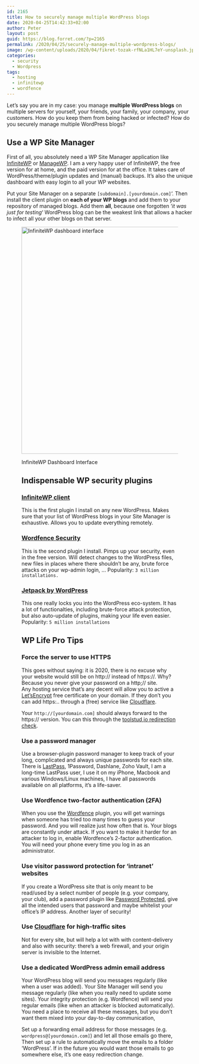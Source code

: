 ```yaml
---
id: 2165
title: How to securely manage multiple WordPress blogs
date: 2020-04-25T14:42:33+02:00
author: Peter
layout: post
guid: https://blog.forret.com/?p=2165
permalink: /2020/04/25/securely-manage-multiple-wordpress-blogs/
image: /wp-content/uploads/2020/04/fikret-tozak-rfNLa1HL7eY-unsplash.jpg
categories:
  - security
  - Wordpress
tags:
  - hosting
  - infinitewp
  - wordfence
---
```

Let&#8217;s say you are in my case: you manage **multiple WordPress blogs** on multiple servers for yourself, your friends, your family, your company, your customers. How do you keep them from being hacked or infected? How do you securely manage multiple WordPress blogs?

## Use a WP Site Manager

First of all, you absolutely need a WP Site Manager application like [InfiniteWP](https://infinitewp.com/) or [ManageWP](https://managewp.com/). I am a very happy user of InfiniteWP, the free version for at home, and the paid version for at the office. It takes care of WordPress/theme/plugin updates and (manual) backups. It&#8217;s also the unique dashboard with easy login to all your WP websites.

Put your Site Manager on a separate `[subdomain].[yourdomain.com]`&#8216;. Then install the client plugin on **each of your WP blogs** and add them to your repository of managed blogs. Add them **all**, because one forgotten &#8216;_it was just for testing_&#8216; WordPress blog can be the weakest link that allows a hacker to infect all your other blogs on that server.<figure class="wp-block-image size-large">

<img  width="1024" height="615" src="https://blog.forret.com/wp-content/uploads/2020/04/iwp3_overview-1024x615.png" alt="InfiniteWP dashboard interface" class="wp-image-2166" srcset="https://blog.forret.com/wp-content/uploads/2020/04/iwp3_overview-1024x615.png 1024w, https://blog.forret.com/wp-content/uploads/2020/04/iwp3_overview-300x180.png 300w, https://blog.forret.com/wp-content/uploads/2020/04/iwp3_overview-768x462.png 768w, https://blog.forret.com/wp-content/uploads/2020/04/iwp3_overview.png 1421w" sizes="(max-width: 1024px) 100vw, 1024px" /> <figcaption>InfiniteWP Dashboard Interface</figcaption>  

## Indispensable WP security plugins

### [InfiniteWP client](https://wordpress.org/plugins/iwp-client/)

This is the first plugin I install on any new WordPress. Makes sure that your list of WordPress blogs in your Site Manager is exhaustive. Allows you to update everything remotely.

### [Wordfence Security](https://wordpress.org/plugins/wordfence/)

This is the second plugin I install. Pimps up your security, even in the free version. Will detect changes to the WordPress files, new files in places where there shouldn&#8217;t be any, brute force attacks on your wp-admin login, &#8230; Popularity: `3 million installations.`

### [Jetpack by WordPress](https://wordpress.org/plugins/jetpack/)

This one really locks you into the WordPress eco-system. It has a lot of functionalties, including brute-force attack protection, but also auto-update of plugins, making your life even easier. Popularity: `5 million installations`

## WP Life Pro Tips

### Force the server to use HTTPS

This goes without saying: it is 2020, there is no excuse why your website would still be on http:// instead of https://. Why? Because you never give your password on a http;// site.  
Any hosting service that&#8217;s any decent will allow you to active a [Let&#8217;sEncrypt](https://letsencrypt.org/) free certificate on your domain. If they don&#8217;t you can add https:.. through a (free) service like [Cloudflare](https://blog.forret.com/2017/09/21/how-to-add-cloudflare-ssl-to-a-wordpress-website/).

Your `http://[yourdomain.com]` should always forward to the https:// version. You can this through the [toolstud,io redirection check](https://toolstud.io/network/redirect.php). 

### Use a password manager

Use a browser-plugin password manager to keep track of your long, complicated and always unique passwords for each site. There is [LastPass](https://www.lastpass.com/), 1Password, Dashlane, Zoho Vault, I am a long-time LastPass user, I use it on my iPhone, Macbook and various Windows/Linux machines, I have all passwords available on all platforms, it&#8217;s a life-saver.

### Use Wordfence two-factor authentication (2FA)

When you use the [Wordfence](https://wordpress.org/plugins/wordfence/) plugin, you will get warnings when someone has tried too many times to guess your password. And you will realize just how often that is. Your blogs are constantly under attack. If you want to make it harder for an attacker to log in, enable Wordfence&#8217;s 2-factor authentication. You will need your phone every time you log in as an administrator. 

### Use visitor password protection for &#8216;intranet&#8217; websites

If you create a WordPress site that is only meant to be read/used by a select number of people (e.g. your company, your club), add a password plugin like [Password Protected](https://wordpress.org/plugins/password-protected/), give all the intended users that password and maybe whitelist your office&#8217;s IP address. Another layer of security!

### Use [Cloudflare](https://wordpress.org/plugins/cloudflare/) for high-traffic sites

Not for every site, but will help a lot with with content-delivery and also with security: there&#8217;s a web firewall, and your origin server is invisible to the Internet.

### Use a dedicated WordPress admin email address

Your WordPress blog will send you messages regularly (like when a user was added). Your Site Manager will send you message regularly (like when you really need to update some sites). Your integrity protection (e.g. Wordfence) will send you regular emails (like when an attacker is blocked automatically). You need a place to receive all these messages, but you don&#8217;t want them mixed into your day-to-day communication,

Set up a forwarding email address for those messages (e.g. `wordpress@[yourdomain.com]`) and let all those emails go there, Then set up a rule to automatically move the emails to a folder &#8216;WordPress&#8217;. If in the future you would want those emails to go somewhere else, it&#8217;s one easy redirection change.